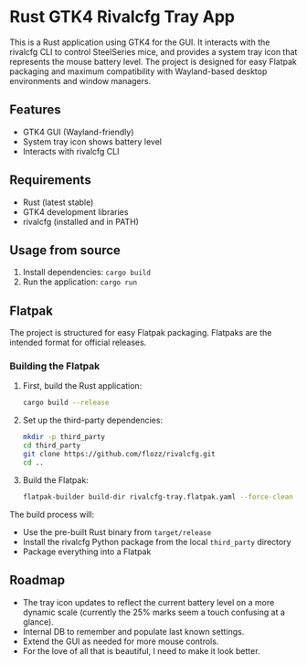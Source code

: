 # Rust GTK4 Rivalcfg Tray App

This is a Rust application using GTK4 for the GUI. It interacts with the rivalcfg CLI to control SteelSeries mice, and provides a system tray icon that represents the mouse battery level. The project is designed for easy Flatpak packaging and maximum compatibility with Wayland-based desktop environments and window managers.

## Features
- GTK4 GUI (Wayland-friendly)
- System tray icon shows battery level
- Interacts with rivalcfg CLI

## Requirements
- Rust (latest stable)
- GTK4 development libraries
- rivalcfg (installed and in PATH)

## Usage from source
1. Install dependencies: `cargo build`
2. Run the application: `cargo run`

## Flatpak
The project is structured for easy Flatpak packaging. Flatpaks are the intended format for official releases.

### Building the Flatpak
1. First, build the Rust application:
   ```bash
   cargo build --release
   ```

2. Set up the third-party dependencies:
   ```bash
   mkdir -p third_party
   cd third_party
   git clone https://github.com/flozz/rivalcfg.git
   cd ..
   ```

3. Build the Flatpak:
   ```bash
   flatpak-builder build-dir rivalcfg-tray.flatpak.yaml --force-clean
   ```

The build process will:
- Use the pre-built Rust binary from `target/release`
- Install the rivalcfg Python package from the local `third_party` directory
- Package everything into a Flatpak

## Roadmap
- The tray icon updates to reflect the current battery level on a more dynamic scale (currently the 25% marks seem a touch confusing at a glance).
- Internal DB to remember and populate last known settings.
- Extend the GUI as needed for more mouse controls.
- For the love of all that is beautiful, I need to make it look better.
